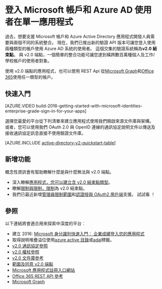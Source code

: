 <properties
    pageTitle="v2.0 端點概觀 |Microsoft Azure"
    description="簡介如何建置應用程式搭配使用的 Microsoft 帳戶和 Azure Active Directory 登入。"
    services="active-directory"
    documentationCenter=""
    authors="dstrockis"
    manager="mbaldwin"
    editor=""/>

<tags
    ms.service="active-directory"
    ms.workload="identity"
    ms.tgt_pltfrm="na"
    ms.devlang="na"
    ms.topic="article"
    ms.date="09/27/2016"
    ms.author="dastrock"/>

# <a name="sign-in-microsoft-account--azure-ad-users-in-a-single-app"></a>登入 Microsoft 帳戶和 Azure AD 使用者在單一應用程式

過去，想要支援 Microsoft 帳戶和 Azure Active Directory 應用程式開發人員需要與兩個不同的系統整合。  現在，我們已推出新的驗證 API 版本可讓您登入使用兩種類型的帳戶使用 Azure AD 系統的使用者。  這個交集的驗證系統稱為**v2.0 結束點**。  與 v2.0 端點，一個簡單的整合功能可讓您達到橫跨數百萬種個人及工作/學校帳戶的使用者對象。

使用 v2.0 端點的應用程式，也可以使用 REST Api 從[Microsoft Graph](https://graph.microsoft.io)和[Office 365](https://msdn.microsoft.com/office/office365/howto/authenticate-Office-365-APIs-using-v2)使用任一類型的帳戶。

<!-- For a quick introduction to the v2.0 endpoint, please view the [Getting Started with Microsoft Identities: Enterprise Grade Sign In For Your Apps](https://azure.microsoft.com/documentation/videos/build-2016-getting-started-with-microsoft-identities-enterprise-grade-sign-in-for-your-apps/) video. -->

## <a name="getting-started"></a>快速入門
[AZURE.VIDEO build-2016-getting-started-with-microsoft-identities-enterprise-grade-sign-in-for-your-apps]

選擇您最愛的平台從下列清單來建立應用程式使用我們開啟來源文件庫與架構。  或者，您可以使用我們 OAuth 2.0 與 OpenID 連線的通訊協定說明文件以傳送及接收通訊協定訊息直接不使用驗證文件庫。

<!-- TODO: Finalize this table  -->
[AZURE.INCLUDE [active-directory-v2-quickstart-table](../../includes/active-directory-v2-quickstart-table.md)]

## <a name="whats-new"></a>新增功能
概念性資訊會有幫助瞭解什麼是與什麼無法與 v2.0 端點。

- 深入瞭解[應用程式，您可以建立含 v2.0 結束點類型](active-directory-v2-flows.md)。
- 瞭解[限制與限制，限制](active-directory-v2-limitations.md)為 v2.0 結束點。
- 我們已最近新增[管理員限制範圍](active-directory-v2-scopes.md)和[認證授與 OAuth2 用戶端](active-directory-v2-protocols-oauth-client-creds.md)支援。  試試看 ！

## <a name="reference"></a>參照
以下連結將會適合用來探索中深度的平台︰

- 建立 2016: [Microsoft 身分識別快速入門︰ 企業成績登入您的應用程式](https://azure.microsoft.com/documentation/videos/build-2016-getting-started-with-microsoft-identities-enterprise-grade-sign-in-for-your-apps/)
- 取得說明堆疊溢位使用[azure active 目錄](http://stackoverflow.com/questions/tagged/azure-active-directory)或[adal](http://stackoverflow.com/questions/tagged/adal)標籤。
- [v2.0 通訊協定參照](active-directory-v2-protocols.md)
- [v2.0 權杖參照](active-directory-v2-tokens.md)
- [v2.0 文件庫參考](active-directory-v2-libraries.md)
- [範圍及同意 v2.0 端點](active-directory-v2-scopes.md)
- [Microsoft 應用程式註冊入口網站](https://apps.dev.microsoft.com/?referrer=https://azure.microsoft.com/documentation/articles&deeplink=/appList)
- [Office 365 REST API 參考](https://msdn.microsoft.com/office/office365/howto/authenticate-Office-365-APIs-using-v2)
- [Microsoft Graph](https://graph.microsoft.io)